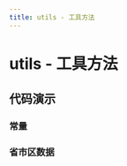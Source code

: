 ```yaml
---
title: utils - 工具方法
---
```


# utils - 工具方法

## 代码演示

### 常量

<code src="../demos/constant.tsx"  background="var(--main-bg-color)" oldtitle="常量"></code>

### 省市区数据

<code src="../demos/area.tsx"  background="var(--main-bg-color)" oldtitle="常量"></code>
